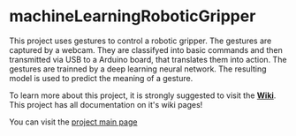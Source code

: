 # machineLearningRoboticGripper

This project uses gestures to control a robotic gripper.
The gestures are captured by a webcam. They are classifyed into basic commands and then transmitted via USB to a Arduino board, that translates them into action.
The gestures are trainned by a deep learning neural network.
The resulting model is used to predict the meaning of a gesture.

To learn more about this project, it is strongly suggested to visit the [**Wiki**](../../wiki).
This project has all documentation on it's wiki pages!

You can visit the [project main page](https://duodecimo.github.io/machineLearningRoboticGripper/)
